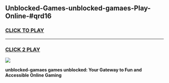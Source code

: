 
## Unblocked-Games-unblocked-gamaes-Play-Online-#qrd16
<h3>
<a href="https://premium.freeplayer.one?title=unblocked-gamaes&ref=27F">CLICK TO PLAY</a></h3>
<hr>

<h3>
<a href="https://premium.freeplayer.one?title=unblocked-gamaes&ref=27F">CLICK 2 PLAY</a>
  
</h3>

<a href="https://premium.freeplayer.one?title=unblocked-gamaes&ref=27F"><img src="https://clearcache.store/games.png"></a>


**unblocked-gamaes games unblocked: Your Gateway to Fun and Accessible Online Gaming**
